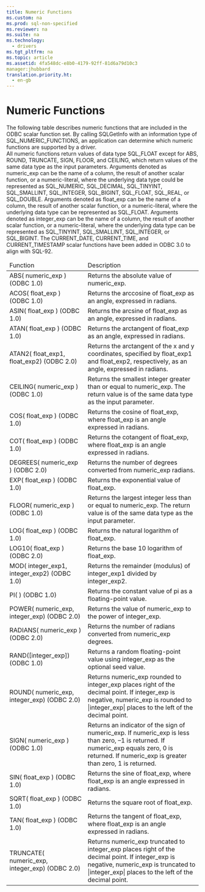 ```yaml
---
title: Numeric Functions
ms.custom: na
ms.prod: sql-non-specified
ms.reviewer: na
ms.suite: na
ms.technology: 
  - drivers
ms.tgt_pltfrm: na
ms.topic: article
ms.assetid: 4fa548dc-e8b0-4179-92ff-81d6a79d10c3
manager:jhubbard
translation.priority.ht: 
  - en-gb
---
```

# Numeric Functions
<?xml version="1.0" encoding="utf-8"?>
<developerReferenceWithoutSyntaxDocument xmlns="http://ddue.schemas.microsoft.com/authoring/2003/5" xmlns:xlink="http://www.w3.org/1999/xlink" xmlns:xsi="http://www.w3.org/2001/XMLSchema-instance" xsi:schemaLocation="http://ddue.schemas.microsoft.com/authoring/2003/5 http://dduestorage.blob.core.windows.net/ddueschema/developer.xsd">
  <introduction>
    <para>The following table describes numeric functions that are included in the ODBC scalar function set. By calling <legacyBold>SQLGetInfo</legacyBold> with an <legacyItalic>information type</legacyItalic> of SQL_NUMERIC_FUNCTIONS, an application can determine which numeric functions are supported by a driver.</para>
  </introduction>
  <section>
    <content>
      <para>All numeric functions return values of data type SQL_FLOAT except for ABS, ROUND, TRUNCATE, SIGN, FLOOR, and CEILING, which return values of the same data type as the input parameters.</para>
      <para>Arguments denoted as <legacyItalic>numeric_exp</legacyItalic> can be the name of a column, the result of another scalar function, or a <legacyItalic>numeric-litera</legacyItalic>l, where the underlying data type could be represented as SQL_NUMERIC, SQL_DECIMAL, SQL_TINYINT, SQL_SMALLINT, SQL_INTEGER, SQL_BIGINT, SQL_FLOAT, SQL_REAL, or SQL_DOUBLE.</para>
      <para>Arguments denoted as <legacyItalic>float_exp</legacyItalic> can be the name of a column, the result of another scalar function, or a <legacyItalic>numeric-literal</legacyItalic>, where the underlying data type can be represented as SQL_FLOAT.</para>
      <para>Arguments denoted as <legacyItalic>integer_exp</legacyItalic> can be the name of a column, the result of another scalar function, or a <legacyItalic>numeric-literal</legacyItalic>, where the underlying data type can be represented as SQL_TINYINT, SQL_SMALLINT, SQL_INTEGER, or SQL_BIGINT.</para>
      <para>The CURRENT_DATE, CURRENT_TIME, and CURRENT_TIMESTAMP scalar functions have been added in ODBC 3.0 to align with SQL-92.</para>
      <table xmlns:caps="http://schemas.microsoft.com/build/caps/2013/11">
        <thead>
          <tr>
            <TD>
              <para>Function</para>
            </TD>
            <TD>
              <para>Description</para>
            </TD>
          </tr>
        </thead>
        <tbody>
          <tr>
            <TD>
              <para>
              <legacyBold>ABS(</legacyBold>
              <legacyItalic>numeric_exp</legacyItalic>
              <legacyBold>) </legacyBold>
(ODBC 1.0)</para>
            </TD>
            <TD>
              <para>Returns the absolute value of <legacyItalic>numeric_exp</legacyItalic>.</para>
            </TD>
          </tr>
          <tr>
            <TD>
              <para>
              <legacyBold>ACOS(</legacyBold>
              <legacyItalic>float_exp</legacyItalic>
              <legacyBold>) </legacyBold>
(ODBC 1.0)</para>
            </TD>
            <TD>
              <para>Returns the arccosine of <legacyItalic>float_exp</legacyItalic> as an angle, expressed in radians.</para>
            </TD>
          </tr>
          <tr>
            <TD>
              <para>
              <legacyBold>ASIN(</legacyBold>
              <legacyItalic>float_exp</legacyItalic>
              <legacyBold>) </legacyBold>
(ODBC 1.0)</para>
            </TD>
            <TD>
              <para>Returns the arcsine of <legacyItalic>float_exp</legacyItalic> as an angle, expressed in radians.</para>
            </TD>
          </tr>
          <tr>
            <TD>
              <para>
              <legacyBold>ATAN(</legacyBold>
              <legacyItalic>float_exp</legacyItalic>
              <legacyBold>) </legacyBold>
(ODBC 1.0)</para>
            </TD>
            <TD>
              <para>Returns the arctangent of <legacyItalic>float_exp</legacyItalic> as an angle, expressed in radians.</para>
            </TD>
          </tr>
          <tr>
            <TD>
              <para>
              <legacyBold>ATAN2(</legacyBold>
              <legacyItalic>float_exp1</legacyItalic>, <legacyItalic>float_exp2</legacyItalic><legacyBold>) </legacyBold>
(ODBC 2.0)</para>
            </TD>
            <TD>
              <para>Returns the arctangent of the <legacyItalic>x</legacyItalic> and <legacyItalic>y</legacyItalic> coordinates, specified by <legacyItalic>float_exp1</legacyItalic> and <legacyItalic>float_exp2</legacyItalic>, respectively, as an angle, expressed in radians.</para>
            </TD>
          </tr>
          <tr>
            <TD>
              <para>
              <legacyBold>CEILING(</legacyBold>
              <legacyItalic>numeric_exp</legacyItalic>
              <legacyBold>) </legacyBold>
(ODBC 1.0)</para>
            </TD>
            <TD>
              <para>Returns the smallest integer greater than or equal to <legacyItalic>numeric_exp</legacyItalic>. The return value is of the same data type as the input parameter.</para>
            </TD>
          </tr>
          <tr>
            <TD>
              <para>
              <legacyBold>COS(</legacyBold>
              <legacyItalic>float_exp</legacyItalic>
              <legacyBold>) </legacyBold>
(ODBC 1.0)</para>
            </TD>
            <TD>
              <para>Returns the cosine of <legacyItalic>float_exp</legacyItalic>, where <legacyItalic>float_exp</legacyItalic> is an angle expressed in radians.</para>
            </TD>
          </tr>
          <tr>
            <TD>
              <para>
              <legacyBold>COT(</legacyBold>
              <legacyItalic>float_exp</legacyItalic>
              <legacyBold>) </legacyBold>
(ODBC 1.0)</para>
            </TD>
            <TD>
              <para>Returns the cotangent of <legacyItalic>float_exp</legacyItalic>, where <legacyItalic>float_exp</legacyItalic> is an angle expressed in radians.</para>
            </TD>
          </tr>
          <tr>
            <TD>
              <para>
              <legacyBold>DEGREES(</legacyBold>
              <legacyItalic>numeric_exp</legacyItalic>
              <legacyBold>) </legacyBold>
(ODBC 2.0)</para>
            </TD>
            <TD>
              <para>Returns the number of degrees converted from <legacyItalic>numeric_exp</legacyItalic> radians.</para>
            </TD>
          </tr>
          <tr>
            <TD>
              <para>
              <legacyBold>EXP(</legacyBold>
              <legacyItalic>float_exp</legacyItalic>
              <legacyBold>) </legacyBold>
(ODBC 1.0)</para>
            </TD>
            <TD>
              <para>Returns the exponential value of <legacyItalic>float_exp</legacyItalic>.</para>
            </TD>
          </tr>
          <tr>
            <TD>
              <para>
              <legacyBold>FLOOR(</legacyBold>
              <legacyItalic>numeric_exp</legacyItalic>
              <legacyBold>) </legacyBold>
(ODBC 1.0)</para>
            </TD>
            <TD>
              <para>Returns the largest integer less than or equal to <legacyItalic>numeric_exp</legacyItalic>. The return value is of the same data type as the input parameter.</para>
            </TD>
          </tr>
          <tr>
            <TD>
              <para>
              <legacyBold>LOG(</legacyBold>
              <legacyItalic>float_exp</legacyItalic>
              <legacyBold>) </legacyBold>
(ODBC 1.0)</para>
            </TD>
            <TD>
              <para>Returns the natural logarithm of <legacyItalic>float_exp</legacyItalic>.</para>
            </TD>
          </tr>
          <tr>
            <TD>
              <para>
              <legacyBold>LOG10(</legacyBold>
              <legacyItalic>float_exp</legacyItalic>
              <legacyBold>) </legacyBold>
(ODBC 2.0)</para>
            </TD>
            <TD>
              <para>Returns the base 10 logarithm of <legacyItalic>float_exp</legacyItalic>.</para>
            </TD>
          </tr>
          <tr>
            <TD>
              <para>
              <legacyBold>MOD(</legacyBold>
              <legacyItalic>integer_exp1</legacyItalic>, <legacyItalic>integer_exp2</legacyItalic><legacyBold>) </legacyBold>
(ODBC 1.0)</para>
            </TD>
            <TD>
              <para>Returns the remainder (modulus) of <legacyItalic>integer_exp1</legacyItalic> divided by <legacyItalic>integer_exp2</legacyItalic>.</para>
            </TD>
          </tr>
          <tr>
            <TD>
              <para>
              <legacyBold>PI( ) </legacyBold>
(ODBC 1.0)</para>
            </TD>
            <TD>
              <para>Returns the constant value of pi as a floating-point value.</para>
            </TD>
          </tr>
          <tr>
            <TD>
              <para>
              <legacyBold>POWER(</legacyBold>
              <legacyItalic>numeric_exp</legacyItalic>, <legacyItalic>integer_exp</legacyItalic><legacyBold>) </legacyBold>
(ODBC 2.0)</para>
            </TD>
            <TD>
              <para>Returns the value of <legacyItalic>numeric_exp</legacyItalic> to the power of <legacyItalic>integer_exp</legacyItalic>.</para>
            </TD>
          </tr>
          <tr>
            <TD>
              <para>
              <legacyBold>RADIANS(</legacyBold>
              <legacyItalic>numeric_exp</legacyItalic>
              <legacyBold>) </legacyBold>
(ODBC 2.0)</para>
            </TD>
            <TD>
              <para>Returns the number of radians converted from <legacyItalic>numeric_exp</legacyItalic> degrees.</para>
            </TD>
          </tr>
          <tr>
            <TD>
              <para>
              <legacyBold>RAND(</legacyBold>[<legacyItalic>integer_exp</legacyItalic>]<legacyBold>) </legacyBold>
(ODBC 1.0)</para>
            </TD>
            <TD>
              <para>Returns a random floating-point value using <legacyItalic>integer_exp</legacyItalic> as the optional seed value.</para>
            </TD>
          </tr>
          <tr>
            <TD>
              <para>
              <legacyBold>ROUND(</legacyBold>
              <legacyItalic>numeric_exp</legacyItalic>, <legacyItalic>integer_exp</legacyItalic><legacyBold>) </legacyBold>
(ODBC 2.0)</para>
            </TD>
            <TD>
              <para>Returns <legacyItalic>numeric_exp</legacyItalic> rounded to <legacyItalic>integer_exp</legacyItalic> places right of the decimal point. If <legacyItalic>integer_exp</legacyItalic> is negative, <legacyItalic>numeric_exp</legacyItalic> is rounded to |<legacyItalic>integer_exp</legacyItalic>| places to the left of the decimal point.</para>
            </TD>
          </tr>
          <tr>
            <TD>
              <para>
              <legacyBold>SIGN(</legacyBold>
              <legacyItalic>numeric_exp</legacyItalic>
              <legacyBold>) </legacyBold>
(ODBC 1.0)</para>
            </TD>
            <TD>
              <para>Returns an indicator of the sign of <legacyItalic>numeric_exp</legacyItalic>. If <legacyItalic>numeric_exp</legacyItalic> is less than zero, –1 is returned. If <legacyItalic>numeric_exp</legacyItalic> equals zero, 0 is returned. If <legacyItalic>numeric_exp</legacyItalic> is greater than zero, 1 is returned.</para>
            </TD>
          </tr>
          <tr>
            <TD>
              <para>
              <legacyBold>SIN(</legacyBold>
              <legacyItalic>float_exp</legacyItalic>
              <legacyBold>) </legacyBold>
(ODBC 1.0)</para>
            </TD>
            <TD>
              <para>Returns the sine of <legacyItalic>float_exp</legacyItalic>, where <legacyItalic>float_exp</legacyItalic> is an angle expressed in radians.</para>
            </TD>
          </tr>
          <tr>
            <TD>
              <para>
              <legacyBold>SQRT(</legacyBold>
              <legacyItalic>float_exp</legacyItalic>
              <legacyBold>) </legacyBold>
(ODBC 1.0)</para>
            </TD>
            <TD>
              <para>Returns the square root of <legacyItalic>float_exp</legacyItalic>.</para>
            </TD>
          </tr>
          <tr>
            <TD>
              <para>
              <legacyBold>TAN(</legacyBold>
              <legacyItalic>float_exp</legacyItalic>
              <legacyBold>) </legacyBold>
(ODBC 1.0)</para>
            </TD>
            <TD>
              <para>Returns the tangent of <legacyItalic>float_exp</legacyItalic>, where <legacyItalic>float_exp</legacyItalic> is an angle expressed in radians.</para>
            </TD>
          </tr>
          <tr>
            <TD>
              <para>
              <legacyBold>TRUNCATE(</legacyBold>
              <legacyItalic>numeric_exp</legacyItalic>, <legacyItalic>integer_exp</legacyItalic><legacyBold>) </legacyBold>
(ODBC 2.0)</para>
            </TD>
            <TD>
              <para>Returns <legacyItalic>numeric_exp</legacyItalic> truncated to <legacyItalic>integer_exp</legacyItalic> places right of the decimal point. If <legacyItalic>integer_exp</legacyItalic> is negative, <legacyItalic>numeric_exp</legacyItalic> is truncated to |<legacyItalic>integer_exp</legacyItalic>| places to the left of the decimal point.</para>
            </TD>
          </tr>
        </tbody>
      </table>
    </content>
  </section>
  <relatedTopics />
</developerReferenceWithoutSyntaxDocument>